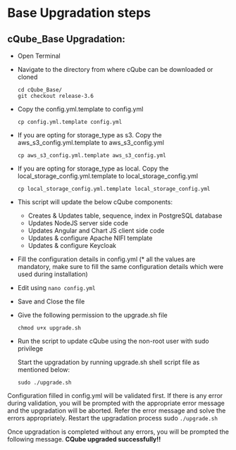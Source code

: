 # Base Upgradation steps

## cQube\_Base Upgradation:

* Open Terminal
* Navigate to the directory from where cQube can be downloaded or cloned

  ```text
  cd cQube_Base/
  git checkout release-3.6
  ```

* Copy the config.yml.template to config.yml

  ```text
  cp config.yml.template config.yml
  ```

* If you are opting for storage\_type as s3. Copy the aws\_s3\_config.yml.template to aws\_s3\_config.yml

  ```text
  cp aws_s3_config.yml.template aws_s3_config.yml
  ```

* If you are opting for storage\_type as local. Copy the local\_storage\_config.yml.template to local\_storage\_config.yml

  ```text
  cp local_storage_config.yml.template local_storage_config.yml
  ```

* This script will update the below cQube components:
  * Creates & Updates table, sequence, index in PostgreSQL database
  * Updates NodeJS server side code
  * Updates Angular and Chart JS client side code
  * Updates & configure Apache NIFI template
  * Updates & configure Keycloak
* Fill the configuration details in config.yml \(\* all the values are mandatory, make sure to fill the same configuration details which were used during installation\)
* Edit using `nano config.yml`
* Save and Close the file
* Give the following permission to the upgrade.sh file

  ```text
  chmod u+x upgrade.sh
  ```

* Run the script to update cQube using the non-root user with sudo privilege

  Start the upgradation by running upgrade.sh shell script file as mentioned below:

  ```text
  sudo ./upgrade.sh
  ```

Configuration filled in config.yml will be validated first. If there is any error during validation, you will be prompted with the appropriate error message and the upgradation will be aborted. Refer the error message and solve the errors appropriately. Restart the upgradation process sudo `./upgrade.sh`

Once upgradation is completed without any errors, you will be prompted the following message. **CQube upgraded successfully!!**


